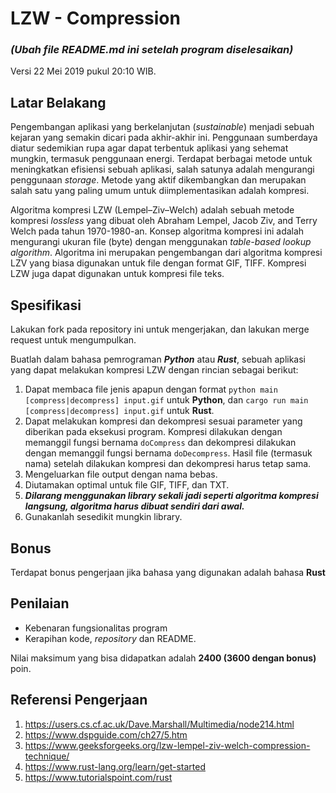 # LZW - Compression
### **_(Ubah file README.md ini setelah program diselesaikan)_**
Versi 22 Mei 2019 pukul 20:10 WIB.

## Latar Belakang
Pengembangan aplikasi yang berkelanjutan (*sustainable*) menjadi sebuah kejaran yang semakin dicari pada akhir-akhir ini. Penggunaan sumberdaya diatur sedemikian rupa agar dapat terbentuk aplikasi yang sehemat mungkin, termasuk penggunaan energi. Terdapat berbagai metode untuk meningkatkan efisiensi sebuah aplikasi, salah satunya adalah mengurangi penggunaan *storage*. Metode yang aktif dikembangkan dan merupakan salah satu yang paling umum untuk diimplementasikan adalah kompresi.

Algoritma kompresi LZW (Lempel–Ziv–Welch) adalah sebuah metode kompresi *lossless* yang dibuat oleh Abraham Lempel, Jacob Ziv, and Terry Welch pada tahun 1970-1980-an. Konsep algoritma kompresi ini adalah mengurangi ukuran file (byte) dengan menggunakan *table-based lookup algorithm*. Algoritma ini merupakan pengembangan dari algoritma kompresi LZV yang biasa digunakan untuk file dengan format GIF, TIFF. Kompresi LZW juga dapat digunakan untuk kompresi file teks.

## Spesifikasi
Lakukan fork pada repository ini untuk mengerjakan, dan lakukan merge request untuk mengumpulkan.

Buatlah dalam bahasa pemrograman **_Python_** atau **_Rust_**, sebuah aplikasi yang dapat melakukan kompresi LZW dengan rincian sebagai berikut:

1. Dapat membaca file jenis apapun dengan format `python main [compress|decompress] input.gif` untuk **Python**, dan `cargo run main [compress|decompress] input.gif` untuk **Rust**.
2. Dapat melakukan kompresi dan dekompresi sesuai parameter yang diberikan pada eksekusi program. Kompresi dilakukan dengan memanggil fungsi bernama `doCompress` dan dekompresi dilakukan dengan memanggil fungsi bernama `doDecompress`. Hasil file (termasuk nama) setelah dilakukan kompresi dan dekompresi harus tetap sama.
3. Mengeluarkan file output dengan nama bebas.
4. Diutamakan optimal untuk file GIF, TIFF, dan TXT.
5. **_Dilarang menggunakan *library* sekali jadi seperti algoritma kompresi langsung, algoritma harus dibuat sendiri dari awal._**
6. Gunakanlah sesedikit mungkin library.

## Bonus
Terdapat bonus pengerjaan jika bahasa yang digunakan adalah bahasa **Rust**

## Penilaian

- Kebenaran fungsionalitas program
- Kerapihan kode, *repository* dan README.

Nilai maksimum yang bisa didapatkan adalah **2400 (3600 dengan bonus)** poin. <br>

## Referensi Pengerjaan
1. https://users.cs.cf.ac.uk/Dave.Marshall/Multimedia/node214.html
2. https://www.dspguide.com/ch27/5.htm
3. https://www.geeksforgeeks.org/lzw-lempel-ziv-welch-compression-technique/
4. https://www.rust-lang.org/learn/get-started
5. https://www.tutorialspoint.com/rust

